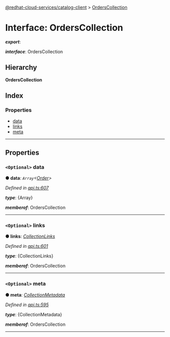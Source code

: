 [@redhat-cloud-services/catalog-client](../README.md) > [OrdersCollection](../interfaces/orderscollection.md)

# Interface: OrdersCollection

*__export__*: 

*__interface__*: OrdersCollection

## Hierarchy

**OrdersCollection**

## Index

### Properties

* [data](orderscollection.md#data)
* [links](orderscollection.md#links)
* [meta](orderscollection.md#meta)

---

## Properties

<a id="data"></a>

### `<Optional>` data

**● data**: *`Array`<[Order](../modules/order.md)>*

*Defined in [api.ts:607](https://github.com/RedHatInsights/javascript-clients/blob/master/packages/catalog/api.ts#L607)*

*__type__*: {Array}

*__memberof__*: OrdersCollection

___
<a id="links"></a>

### `<Optional>` links

**● links**: *[CollectionLinks](collectionlinks.md)*

*Defined in [api.ts:601](https://github.com/RedHatInsights/javascript-clients/blob/master/packages/catalog/api.ts#L601)*

*__type__*: {CollectionLinks}

*__memberof__*: OrdersCollection

___
<a id="meta"></a>

### `<Optional>` meta

**● meta**: *[CollectionMetadata](collectionmetadata.md)*

*Defined in [api.ts:595](https://github.com/RedHatInsights/javascript-clients/blob/master/packages/catalog/api.ts#L595)*

*__type__*: {CollectionMetadata}

*__memberof__*: OrdersCollection

___

